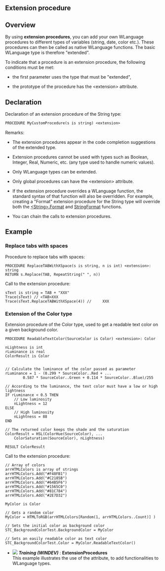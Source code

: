 
## Extension procedure
			

<a name="NOTE1"></a>
<a name="NOTE1_1"></a>


## Overview
<a name="overview_ELTTEXTE000131"></a>
By using **extension procedures**, you can add your own WLanguage procedures to different types of variables (string, date, color etc.). These procedures can then be called as native WLanguage functions. The basic WLanguage type is therefore "extended". 

To indicate that a procedure is an extension procedure, the following conditions must be met:

- the first parameter uses the type that must be "extended",

- the prototype of the procedure has the &lt;extension&gt; attribute.






<a name="NOTE2"></a>
<a name="NOTE2_1"></a>


## Declaration
<a name="declaration_ELTTEXTE000155"></a>
Declaration of an extension procedure of the String type: 

```txt
PROCEDURE MyCustomProcedure(s is string) <extension>
```

<a name="NOTE2_2"></a>
Remarks: 

- The extension procedures appear in the code completion suggestions of the extended type.

- Extension procedures cannot be used with types such as Boolean, Integer, Real, Numeric, etc. (any type used to handle numeric values). 

- Only WLanguage types can be extended. 

- Only global procedures can have the &lt;extension&gt; attribute. 

- If the extension procedure overrides a WLanguage function, the standard syntax of that function will also be overridden. For example, creating a "Format" extension procedure for the String type will override both the [&lt;String&gt;.Format](../WDLang1/1000024877.md) and [StringFormat](../WDLang1/3024019.md) functions. 

- You can chain the calls to extension procedures.




<a name="NOTE3"></a>
<a name="NOTE3_1"></a>


## Example
<a name="example_ELTTEXTE000185"></a>


### Replace tabs with spaces
<a name="replace_tabs_with_spaces_ELTPARAGRAPHE000063"></a>

Procedure to replace tabs with spaces: 

```wl
PROCEDURE ReplaceTABWithXSpace(s is string, n is int) <extension>: string
RETURN s.Replace(TAB, RepeatString(" ", n))
```


Call to the extension procedure: 

```wl
sText is string = TAB + "XXX"
Trace(sText) // <TAB>XXX
Trace(sText.ReplaceTABWithXSpace(4)) //     XXX
```



### Extension of the Color type
<a name="extension_the_color_type_ELTPARAGRAPHE000074"></a>

Extension procedure of the Color type, used to get a readable text color on a given background color.

```wl
PROCEDURE ReadableTextColor(SourceColor is Color) <extension>: Color

nLightness is int
rLuminance is real
ColorResult is Color


// Calculate the luminance of the color passed as parameter
rLuminance = 1 - (0.299 * SourceColor..Red + ...
		0.587 * SourceColor..Green + 0.114 * SourceColor..Blue)/255

// According to the luminance, the text color must have a low or high lightness
IF rLuminance < 0.5 THEN
	// Low luminosity
	nLightness = 12
ELSE
	// High luminosity
	nLightness = 88
END

// The returned color keeps the shade and the saturation
ColorResult = HSL(ColorHue(SourceColor), ...
	ColorSaturation(SourceColor), nLightness)

RESULT ColorResult
```


Call to the extension procedure: 

```wl
// Array of colors
arrHTMLColors is array of strings
arrHTMLColors.Add("#F48FB1")
arrHTMLColors.Add("#C2185B")
arrHTMLColors.Add("#64B5F6")
arrHTMLColors.Add("#1565C0")
arrHTMLColors.Add("#81C784")
arrHTMLColors.Add("#2E7D32")

MyColor is Color

// Gets a random color
MyColor = HTMLToRGB(arrHTMLColors[Random(1, arrHTMLColors..Count)] )

// Sets the initial color as background color
STC_BackgroundColorTest.BackgroundColor = MyColor

// Sets an easily readable color as text color
STC_BackgroundColorTest.Color = MyColor.ReadableTextColor()
```



- ![](https://doc.pcsoft.fr/en-US/images/image.awp?langid=3&name=ExtensionProcedures.gif) ***Training (WINDEV)*** : **ExtensionProcedures** <br>This example illustrates the use of the  attribute, to add functionalities to WLanguage types.

